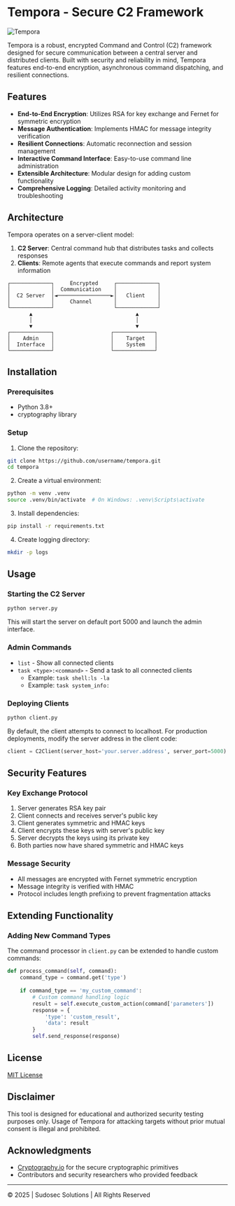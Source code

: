 # Tempora - Secure C2 Framework

![Tempora](https://via.placeholder.com/800x200?text=Tempora+C2+Framework)

Tempora is a robust, encrypted Command and Control (C2) framework designed for secure communication between a central server and distributed clients. Built with security and reliability in mind, Tempora features end-to-end encryption, asynchronous command dispatching, and resilient connections.

## Features

- **End-to-End Encryption**: Utilizes RSA for key exchange and Fernet for symmetric encryption
- **Message Authentication**: Implements HMAC for message integrity verification
- **Resilient Connections**: Automatic reconnection and session management
- **Interactive Command Interface**: Easy-to-use command line administration
- **Extensible Architecture**: Modular design for adding custom functionality
- **Comprehensive Logging**: Detailed activity monitoring and troubleshooting

## Architecture

Tempora operates on a server-client model:

1. **C2 Server**: Central command hub that distributes tasks and collects responses
2. **Clients**: Remote agents that execute commands and report system information

```
┌─────────────┐     Encrypted     ┌─────────────┐
│             │  Communication    │             │
│  C2 Server  │◄─────────────────►│   Client    │
│             │     Channel       │             │
└─────────────┘                   └─────────────┘
       ▲                                 ▲
       │                                 │
       ▼                                 ▼
┌─────────────┐                  ┌─────────────┐
│    Admin    │                  │    Target   │
│  Interface  │                  │    System   │
└─────────────┘                  └─────────────┘
```

## Installation

### Prerequisites

- Python 3.8+
- cryptography library

### Setup

1. Clone the repository:
```bash
git clone https://github.com/username/tempora.git
cd tempora
```

2. Create a virtual environment:
```bash
python -m venv .venv
source .venv/bin/activate  # On Windows: .venv\Scripts\activate
```

3. Install dependencies:
```bash
pip install -r requirements.txt
```

4. Create logging directory:
```bash
mkdir -p logs
```

## Usage

### Starting the C2 Server

```bash
python server.py
```

This will start the server on default port 5000 and launch the admin interface.

### Admin Commands

- `list` - Show all connected clients
- `task <type>:<command>` - Send a task to all connected clients
  - Example: `task shell:ls -la`
  - Example: `task system_info:`

### Deploying Clients

```bash
python client.py
```

By default, the client attempts to connect to localhost. For production deployments, modify the server address in the client code:

```python
client = C2Client(server_host='your.server.address', server_port=5000)
```

## Security Features

### Key Exchange Protocol

1. Server generates RSA key pair
2. Client connects and receives server's public key
3. Client generates symmetric and HMAC keys
4. Client encrypts these keys with server's public key
5. Server decrypts the keys using its private key
6. Both parties now have shared symmetric and HMAC keys

### Message Security

- All messages are encrypted with Fernet symmetric encryption
- Message integrity is verified with HMAC
- Protocol includes length prefixing to prevent fragmentation attacks

## Extending Functionality

### Adding New Command Types

The command processor in `client.py` can be extended to handle custom commands:

```python
def process_command(self, command):
    command_type = command.get('type')
    
    if command_type == 'my_custom_command':
        # Custom command handling logic
        result = self.execute_custom_action(command['parameters'])
        response = {
            'type': 'custom_result',
            'data': result
        }
        self.send_response(response)
```

## License

[MIT License](LICENSE)

## Disclaimer

This tool is designed for educational and authorized security testing purposes only. Usage of Tempora for attacking targets without prior mutual consent is illegal and prohibited.

## Acknowledgments

- [Cryptography.io](https://cryptography.io/) for the secure cryptographic primitives
- Contributors and security researchers who provided feedback

---

© 2025 | Sudosec Solutions | All Rights Reserved
